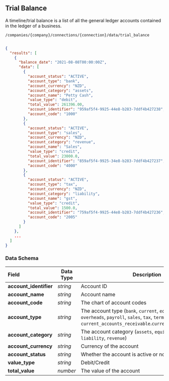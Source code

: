 ## Trial Balance

A timeline/trial balance is a list of all the general ledger accounts contained in the ledger of a business.

<span class="api api-get"></span> <code>/companies/{company}/connections/{connection}/data/trial_balance</code>

```json

{
  "results": [
    {
      "balance_date": "2021-08-08T00:00:00Z",
      "data": [
        {
          "account_status": "ACTIVE",
          "account_type": "bank",
          "account_currency": "NZD",
          "account_category": "assets",
          "account_name": "Petty Cash",
          "value_type": "debit",
          "total_value": 261396.00,
          "account_identifier": "959af5f4-9925-44e8-b283-7ddf4b427238",
          "account_code": "1000"
        },
        {
          "account_status": "ACTIVE",
          "account_type": "sales",
          "account_currency": "NZD",
          "account_category": "revenue",
          "account_name": "Sales",
          "value_type": "credit",
          "total_value": 23000.0,
          "account_identifier": "859af5f4-9925-34e8-b283-7ddf4b427237",
          "account_code": "4000"
        },
        {
          "account_status": "ACTIVE",
          "account_type": "tax",
          "account_currency": "NZD",
          "account_category": "liability",
          "account_name": "gst",
          "value_type": "credit",
          "total_value": 1500.0,
          "account_identifier": "759af5f4-9925-44e8-b283-7ddf4b427236",
          "account_code": "2005"
        }
      ]
    },
    ...
  ]
}

```

### Data Schema

| Field                | Data Type              | Description                                                                                                                   |
| :------------------- | ---------------------- | ----------------------------------------------------------------------------------------------------------------------------- |
| **account_identifier** | *string*               | Account ID                                                                                                                  |
| **account_name**       | *string*               | Account name                                                                                                                |
| **account_code**       | *string*               | The chart of account codes                                                                                                  |
| **account_type**       | *string*               | The account type (`bank`, `current`, `equity`, `fixed`, `overheads`, `payroll`, `sales`, `tax`, `term`, `current_accounts_receivable`.`current_account_payable`)                     |
| **account_category**   | *string*               | The account category (`assets`, `equity`, `expense`, `liability`, `revenue`)                                                |
| **account_currency**   | *string*               | Currency of the account                                                                                                     |
| **account_status**     | *string*               | Whether the account is active or not                                                                                        |
| **value_type**         | *string*               | Debit/Credit                                                                                                                |
| **total_value**        | *number*               | The value of the account                                                                                                    |
